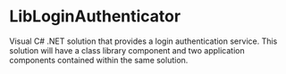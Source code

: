 # LibLoginAuthenticator
 Visual C# .NET solution that provides a login authentication service. This solution will have a class library component and two application components contained within the same solution.
